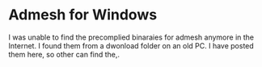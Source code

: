 # Admesh for Windows
I was unable to find the precomplied binaraies for admesh anymore in the Internet. I found them from a dwonload folder on an old PC. I have posted them here, so other can find the,.
